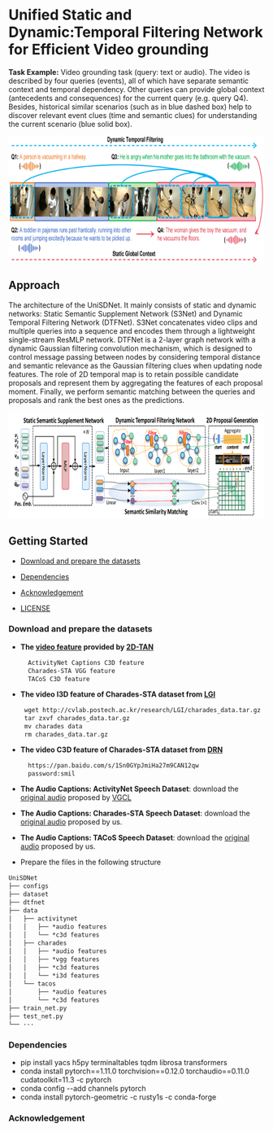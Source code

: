 # Unified Static and Dynamic:Temporal Filtering Network for Efficient Video grounding


**Task Example:** Video grounding task (query: text or audio). The video is described by four queries (events), all of which have separate semantic context and temporal dependency. Other queries can provide global context (antecedents and consequences) for the current query (e.g. query Q4). Besides, historical similar scenarios (such as in blue dashed box) help to discover relevant event clues (time and semantic clues) for understanding the current scenario (blue solid box).

<div align="center">
  <img src="./assets/intro.png" alt="Table of Contents" width="800" height="250">
</div>

## Approach

The architecture of the UniSDNet. It mainly consists of static and dynamic networks: Static Semantic Supplement Network (S3Net) and Dynamic Temporal Filtering Network (DTFNet). S3Net concatenates video clips and multiple queries into a sequence and encodes them through a lightweight single-stream ResMLP network. DTFNet is a 2-layer graph network with a dynamic Gaussian filtering convolution mechanism, which is designed to control message passing between nodes by considering temporal distance and semantic relevance as the Gaussian filtering clues when updating node features. The role of 2D temporal map is to retain possible candidate proposals and represent them by aggregating the features of each proposal moment. Finally, we perform semantic matching between the queries and proposals and rank the best ones as the predictions.

<div align="center">
  <img src="./assets/main_structure.png" alt="Approach" width="800" height="210">
</div>

## Getting Started

- [Download and prepare the datasets](#download-and-prepare-the-datasets)
 
  
- [Dependencies](#dependencies)

- [Acknowledgement](#acknowledgement)

- [LICENSE](#license)


### Download and prepare the datasets

* **The [video feature](https://rochester.app.box.com/s/8znalh6y5e82oml2lr7to8s6ntab6mav)  provided by [2D-TAN](https://github.com/microsoft/2D-TAN)**
    ```
      ActivityNet Captions C3D feature
      Charades-STA VGG feature
      TACoS C3D feature
    ```
* **The video I3D feature of Charades-STA dataset from [LGI](https://github.com/JonghwanMun/LGI4temporalgrounding)**
     ```
      wget http://cvlab.postech.ac.kr/research/LGI/charades_data.tar.gz
      tar zxvf charades_data.tar.gz
      mv charades data
      rm charades_data.tar.gz
    ```
* **The video C3D feature of Charades-STA dataset from [DRN](https://github.com/Alvin-Zeng/DRN)**
    ```
      https://pan.baidu.com/s/1Sn0GYpJmiHa27m9CAN12qw
      password:smil
    ```
* **The Audio Captions: ActivityNet Speech Dataset**: download the [original audio](https://drive.google.com/file/d/11f6sC94Swov_opNfpleTlVGyLJDFS5IW/view?usp=sharing) proposed by [VGCL](https://github.com/marmot-xy/Spoken-Video-Grounding)

* **The Audio Captions: Charades-STA Speech Dataset**: download the [original audio](https://zenodo.org/record/8019213) proposed by us.

* **The Audio Captions: TACoS Speech Dataset**: download the [original audio](https://zenodo.org/record/8022063) proposed by us. 

* Prepare the files in the following structure
```
UniSDNet
├── configs
├── dataset
├── dtfnet
├── data
│   ├── activitynet
│   │   ├── *audio features
│   │   └── *c3d features
│   ├── charades
│   │   ├── *audio features
│   │   ├── *vgg features
│   │   ├── *c3d features
│   │   └── *i3d features
│   └── tacos
│       ├── *audio features
│       └── *c3d features
├── train_net.py
├── test_net.py
└── ···
```

### Dependencies

* pip install yacs h5py terminaltables tqdm librosa transformers
* conda install pytorch==1.11.0 torchvision==0.12.0 torchaudio==0.11.0 cudatoolkit=11.3 -c pytorch
* conda config --add channels pytorch
* conda install pytorch-geometric -c rusty1s -c conda-forge

### Acknowledgement

